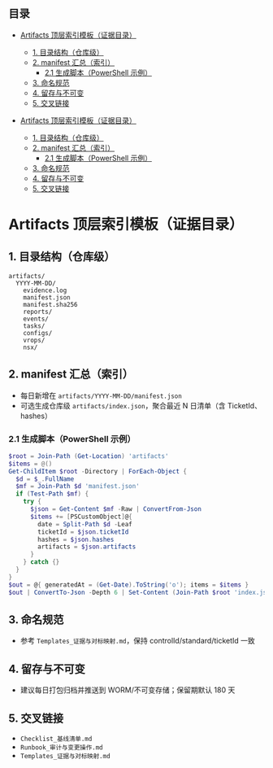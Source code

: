 ## 目录

- [Artifacts 顶层索引模板（证据目录）](#artifacts-顶层索引模板证据目录)
  - [1. 目录结构（仓库级）](#1-目录结构仓库级)
  - [2. manifest 汇总（索引）](#2-manifest-汇总索引)
    - [2.1 生成脚本（PowerShell 示例）](#21-生成脚本powershell-示例)
  - [3. 命名规范](#3-命名规范)
  - [4. 留存与不可变](#4-留存与不可变)
  - [5. 交叉链接](#5-交叉链接)

- [Artifacts 顶层索引模板（证据目录）](#artifacts-顶层索引模板证据目录)
  - [1. 目录结构（仓库级）](#1-目录结构仓库级)
  - [2. manifest 汇总（索引）](#2-manifest-汇总索引)
    - [2.1 生成脚本（PowerShell 示例）](#21-生成脚本powershell-示例)
  - [3. 命名规范](#3-命名规范)
  - [4. 留存与不可变](#4-留存与不可变)
  - [5. 交叉链接](#5-交叉链接)


# Artifacts 顶层索引模板（证据目录）

## 1. 目录结构（仓库级）

```text
artifacts/
  YYYY-MM-DD/
    evidence.log
    manifest.json
    manifest.sha256
    reports/
    events/
    tasks/
    configs/
    vrops/
    nsx/
```

## 2. manifest 汇总（索引）

- 每日新增在 `artifacts/YYYY-MM-DD/manifest.json`
- 可选生成仓库级 `artifacts/index.json`，聚合最近 N 日清单（含 TicketId、hashes）

### 2.1 生成脚本（PowerShell 示例）

```powershell
$root = Join-Path (Get-Location) 'artifacts'
$items = @()
Get-ChildItem $root -Directory | ForEach-Object {
  $d = $_.FullName
  $mf = Join-Path $d 'manifest.json'
  if (Test-Path $mf) {
    try {
      $json = Get-Content $mf -Raw | ConvertFrom-Json
      $items += [PSCustomObject]@{
        date = Split-Path $d -Leaf
        ticketId = $json.ticketId
        hashes = $json.hashes
        artifacts = $json.artifacts
      }
    } catch {}
  }
}
$out = @{ generatedAt = (Get-Date).ToString('o'); items = $items }
$out | ConvertTo-Json -Depth 6 | Set-Content (Join-Path $root 'index.json') -Encoding UTF8
```

## 3. 命名规范

- 参考 `Templates_证据与对标映射.md`，保持 controlId/standard/ticketId 一致

## 4. 留存与不可变

- 建议每日打包归档并推送到 WORM/不可变存储；保留期默认 180 天

## 5. 交叉链接

- `Checklist_基线清单.md`
- `Runbook_审计与变更操作.md`
- `Templates_证据与对标映射.md`
